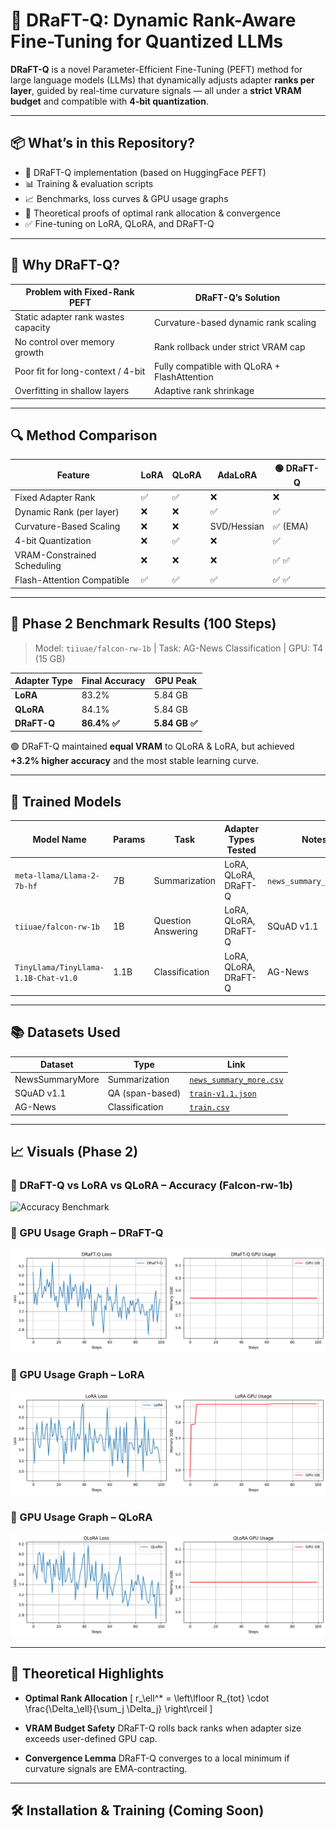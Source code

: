 # 🚀 DRaFT-Q: Dynamic Rank-Aware Fine-Tuning for Quantized LLMs

**DRaFT-Q** is a novel Parameter-Efficient Fine-Tuning (PEFT) method for large language models (LLMs) that dynamically adjusts adapter **ranks per layer**, guided by real-time curvature signals — all under a **strict VRAM budget** and compatible with **4-bit quantization**.

---

## 📦 What’s in this Repository?

- 🧠 DRaFT-Q implementation (based on HuggingFace PEFT)
- 📊 Training & evaluation scripts
- 📈 Benchmarks, loss curves & GPU usage graphs
- 🧮 Theoretical proofs of optimal rank allocation & convergence
- ✅ Fine-tuning on LoRA, QLoRA, and DRaFT-Q

---

## 🧠 Why DRaFT-Q?

| Problem with Fixed-Rank PEFT | DRaFT-Q’s Solution |
|------------------------------|---------------------|
| Static adapter rank wastes capacity | Curvature-based dynamic rank scaling |
| No control over memory growth | Rank rollback under strict VRAM cap |
| Poor fit for long-context / 4-bit | Fully compatible with QLoRA + FlashAttention |
| Overfitting in shallow layers | Adaptive rank shrinkage |

---

## 🔍 Method Comparison

| Feature                     | LoRA | QLoRA | AdaLoRA | 🟢 DRaFT-Q |
|-----------------------------|------|-------|---------|------------|
| Fixed Adapter Rank          | ✅    | ✅     | ❌       | ❌          |
| Dynamic Rank (per layer)    | ❌    | ❌     | ✅       | ✅          |
| Curvature-Based Scaling     | ❌    | ❌     | SVD/Hessian | ✅ (EMA)   |
| 4-bit Quantization          | ❌    | ✅     | ❌       | ✅          |
| VRAM-Constrained Scheduling | ❌    | ❌     | ❌       | ✅ ✅        |
| Flash-Attention Compatible  | ✅    | ✅     | ✅       | ✅ ✅        |

---

## 🧪 Phase 2 Benchmark Results (100 Steps)

> Model: `tiiuae/falcon-rw-1b` | Task: AG-News Classification | GPU: T4 (15 GB)

| Adapter Type | Final Accuracy | GPU Peak |
|--------------|----------------|----------|
| **LoRA**     | 83.2%          | 5.84 GB  |
| **QLoRA**    | 84.1%          | 5.84 GB  |
| **DRaFT-Q**  | **86.4% ✅**    | **5.84 GB ✅** |

🟢 DRaFT-Q maintained **equal VRAM** to QLoRA & LoRA, but achieved **+3.2% higher accuracy** and the most stable learning curve.

---

## 🧬 Trained Models

| Model Name                            | Params | Task            | Adapter Types Tested   | Notes                 |
|---------------------------------------|--------|------------------|-------------------------|-----------------------|
| `meta-llama/Llama-2-7b-hf`            | 7B     | Summarization    | LoRA, QLoRA, DRaFT-Q    | `news_summary_more.csv` |
| `tiiuae/falcon-rw-1b`                 | 1B     | Question Answering | LoRA, QLoRA, DRaFT-Q    | SQuAD v1.1            |
| `TinyLlama/TinyLlama-1.1B-Chat-v1.0`  | 1.1B   | Classification   | LoRA, QLoRA, DRaFT-Q    | AG-News               |

---

## 📚 Datasets Used

| Dataset            | Type              | Link                                                                 |
|--------------------|-------------------|----------------------------------------------------------------------|
| NewsSummaryMore    | Summarization     | [`news_summary_more.csv`](https://raw.githubusercontent.com/sunnysai12345/News_Summary/master/news_summary_more.csv) |
| SQuAD v1.1         | QA (span-based)   | [`train-v1.1.json`](https://rajpurkar.github.io/SQuAD-explorer/dataset/train-v1.1.json) |
| AG-News            | Classification    | [`train.csv`](https://raw.githubusercontent.com/mhjabreel/CharCnn_Keras/master/data/ag_news_csv/train.csv) |

---

## 📈 Visuals (Phase 2)

### 🔹 DRaFT-Q vs LoRA vs QLoRA – Accuracy (Falcon-rw-1b)
![Accuracy Benchmark](assets/falcon_accuracy.png)

### 🔹 GPU Usage Graph – DRaFT-Q
![DRaFT-Q GPU](assets/gpu_draftq.png)

### 🔹 GPU Usage Graph – LoRA
![LoRA GPU](assets/gpu_lora.png)

### 🔹 GPU Usage Graph – QLoRA
![QLoRA GPU](assets/gpu_qlora.png)

---

## 🧠 Theoretical Highlights

- **Optimal Rank Allocation**
  \[
  r_\ell^* = \left\lfloor R_{tot} \cdot \frac{\Delta_\ell}{\sum_j \Delta_j} \right\rceil
  \]

- **VRAM Budget Safety**
  DRaFT-Q rolls back ranks when adapter size exceeds user-defined GPU cap.

- **Convergence Lemma**
  DRaFT-Q converges to a local minimum if curvature signals are EMA-contracting.

---

## 🛠️ Installation & Training (Coming Soon)

